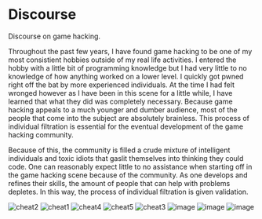 # Discourse

Discourse on game hacking.

Throughout the past few years, I have found game hacking to be one of my most consistient hobbies outside of my real life activities. I entered the hobby with a little bit of programming knowledge but I had very little to no knowledge of how anything worked on a lower level. I quickly got pwned right off the bat by more experienced individuals. At the time I had felt wronged however as I have been in this scene for a little while, I have learned that what they did was completely necessary. Because game hacking appeals to a much younger and dumber audience, most of the people that come into the subject are absolutely brainless. This process of individual filtration is essential for the eventual development of the game hacking community. 

Because of this, the community is filled a crude mixture of intelligent individuals and toxic idiots that gaslit themselves into thinking they could code. One can reasonably expect little to no assistance when starting off in the game hacking scene because of the community. As one develops and refines their skills, the amount of people that can help with problems depletes. In this way, the process of individual filtration is given validation.




![cheat2](https://user-images.githubusercontent.com/88007716/231962239-45f1846f-c489-4b9e-a441-58210710624e.png)
![cheat1](https://user-images.githubusercontent.com/88007716/231962240-a201e2e4-af49-4e82-9653-4d587a3dc9f5.png)
![cheat4](https://user-images.githubusercontent.com/88007716/231962241-e6b3312f-86b1-4530-91c5-9a2be89fc9ee.png)
![cheat5](https://user-images.githubusercontent.com/88007716/231962242-a72636bb-73f1-4175-b2fb-ef1ea58c2afa.png)
![cheat3](https://user-images.githubusercontent.com/88007716/231962243-77ab7685-019b-4247-a14a-de1d37dfaac4.png)
![image](https://user-images.githubusercontent.com/88007716/231962298-8b115dff-d0b9-45d9-98e7-76ac1164e21f.png)
![image](https://user-images.githubusercontent.com/88007716/231963043-dd94bba7-8220-47a7-a343-fe1fb451e063.png)
![image](https://user-images.githubusercontent.com/88007716/231963104-bb28a4d9-0796-452d-b2cf-dcf4a78f7761.png)
